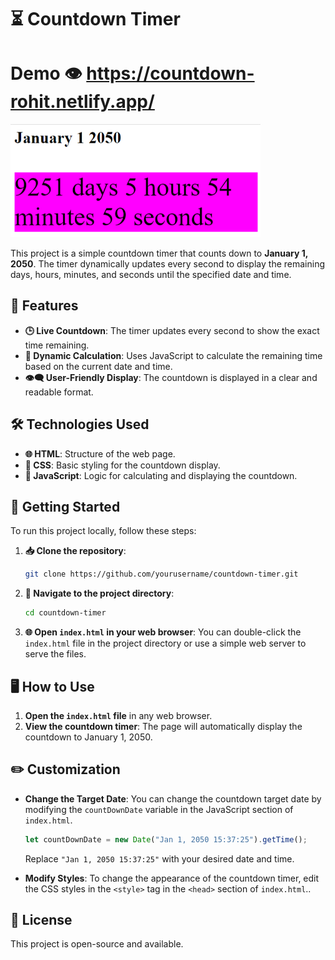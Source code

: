 # ⏳ Countdown Timer
# Demo 👁️ https://countdown-rohit.netlify.app/
<img src= "./Countdown.png" width = "400px" />

This project is a simple countdown timer that counts down to **January 1, 2050**. The timer dynamically updates every second to display the remaining days, hours, minutes, and seconds until the specified date and time.

## 🌟 Features

- **🕒 Live Countdown**: The timer updates every second to show the exact time remaining.
- **📅 Dynamic Calculation**: Uses JavaScript to calculate the remaining time based on the current date and time.
- **👁️‍🗨️ User-Friendly Display**: The countdown is displayed in a clear and readable format.

## 🛠️ Technologies Used

- **🌐 HTML**: Structure of the web page.
- **🎨 CSS**: Basic styling for the countdown display.
- **📝 JavaScript**: Logic for calculating and displaying the countdown.

## 🚀 Getting Started

To run this project locally, follow these steps:

1. **📥 Clone the repository**:
   ```bash
   git clone https://github.com/yourusername/countdown-timer.git
   ```
   
2. **📂 Navigate to the project directory**:
   ```bash
   cd countdown-timer
   ```

3. **🌐 Open `index.html` in your web browser**:
   You can double-click the `index.html` file in the project directory or use a simple web server to serve the files.

## 🖥️ How to Use

1. **Open the `index.html` file** in any web browser.
2. **View the countdown timer**: The page will automatically display the countdown to January 1, 2050.

## ✏️ Customization

- **Change the Target Date**: You can change the countdown target date by modifying the `countDownDate` variable in the JavaScript section of `index.html`.
  
  ```javascript
  let countDownDate = new Date("Jan 1, 2050 15:37:25").getTime();
  ```
  Replace `"Jan 1, 2050 15:37:25"` with your desired date and time.

- **Modify Styles**: To change the appearance of the countdown timer, edit the CSS styles in the `<style>` tag in the `<head>` section of `index.html`..

## 📜 License

This project is open-source and available.
